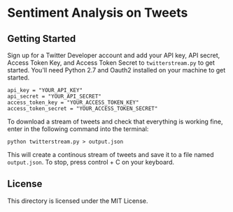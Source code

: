 # Sentiment Analysis on Tweets

## Getting Started
Sign up for a Twitter Developer account and add your API key, API secret, Access Token Key, and Access Token Secret to `twitterstream.py` to get started. You'll need Python 2.7 and Oauth2 installed on your machine to get started.

```
api_key = "YOUR_API_KEY"
api_secret = "YOUR_API_SECRET"
access_token_key = "YOUR_ACCESS_TOKEN_KEY"
access_token_secret = "YOUR_ACCESS_TOKEN_SECRET"
```

To download a stream of tweets and check that everything is working fine, enter in the following command into the terminal:
```
python twitterstream.py > output.json
```

This will create a continous stream of tweets and save it to a file named `output.json`. To stop, press control + C on your keyboard.

## License
This directory is licensed under the MIT License.
